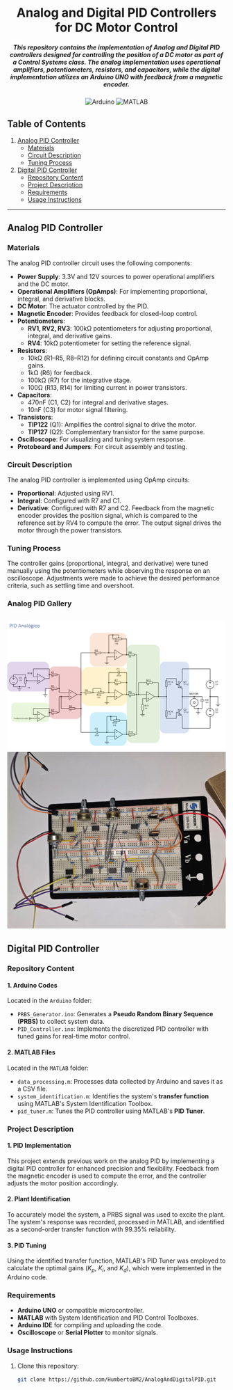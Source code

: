 <div align="center">

# Analog and Digital PID Controllers for DC Motor Control

##### This repository contains the implementation of **Analog** and **Digital** PID controllers designed for controlling the position of a DC motor as part of a **Control Systems** class. The analog implementation uses operational amplifiers, potentiometers, resistors, and capacitors, while the digital implementation utilizes an **Arduino UNO** with feedback from a magnetic encoder.

![Arduino](https://img.shields.io/badge/-Arduino-00979D?style=for-the-badge&logo=Arduino&logoColor=white)
![MATLAB](https://img.shields.io/badge/MATLAB-red?style=for-the-badge&logo=mathworks)

</div>





## Table of Contents
1. [Analog PID Controller](#analog-pid-controller)
   - [Materials](#materials)
   - [Circuit Description](#circuit-description)
   - [Tuning Process](#tuning-process)
2. [Digital PID Controller](#digital-pid-controller)
   - [Repository Content](#repository-content)
   - [Project Description](#project-description)
   - [Requirements](#requirements)
   - [Usage Instructions](#usage-instructions)

---

## Analog PID Controller

### Materials
The analog PID controller circuit uses the following components:
- **Power Supply**: 3.3V and 12V sources to power operational amplifiers and the DC motor.
- **Operational Amplifiers (OpAmps)**: For implementing proportional, integral, and derivative blocks.
- **DC Motor**: The actuator controlled by the PID.
- **Magnetic Encoder**: Provides feedback for closed-loop control.
- **Potentiometers**:
  - **RV1, RV2, RV3**: 100kΩ potentiometers for adjusting proportional, integral, and derivative gains.
  - **RV4**: 10kΩ potentiometer for setting the reference signal.
- **Resistors**:
  - 10kΩ (R1–R5, R8–R12) for defining circuit constants and OpAmp gains.
  - 1kΩ (R6) for feedback.
  - 100kΩ (R7) for the integrative stage.
  - 100Ω (R13, R14) for limiting current in power transistors.
- **Capacitors**:
  - 470nF (C1, C2) for integral and derivative stages.
  - 10nF (C3) for motor signal filtering.
- **Transistors**:
  - **TIP122** (Q1): Amplifies the control signal to drive the motor.
  - **TIP127** (Q2): Complementary transistor for the same purpose.
- **Oscilloscope**: For visualizing and tuning system response.
- **Protoboard and Jumpers**: For circuit assembly and testing.

### Circuit Description
The analog PID controller is implemented using OpAmp circuits:
- **Proportional**: Adjusted using RV1.
- **Integral**: Configured with R7 and C1.
- **Derivative**: Configured with R7 and C2.
Feedback from the magnetic encoder provides the position signal, which is compared to the reference set by RV4 to compute the error. The output signal drives the motor through the power transistors.

### Tuning Process
The controller gains (proportional, integral, and derivative) were tuned manually using the potentiometers while observing the response on an oscilloscope. Adjustments were made to achieve the desired performance criteria, such as settling time and overshoot.


### Analog PID Gallery

![circuitdesign](AGallery/circuitdesign.png)
![circuit](AGallery/circuit.png)
---

## Digital PID Controller

### Repository Content

#### 1. **Arduino Codes**
Located in the `Arduino` folder:
- `PRBS_Generator.ino`: Generates a **Pseudo Random Binary Sequence (PRBS)** to collect system data.
- `PID_Controller.ino`: Implements the discretized PID controller with tuned gains for real-time motor control.

#### 2. **MATLAB Files**
Located in the `MATLAB` folder:
- `data_processing.m`: Processes data collected by Arduino and saves it as a CSV file.
- `system_identification.m`: Identifies the system's **transfer function** using MATLAB's System Identification Toolbox.
- `pid_tuner.m`: Tunes the PID controller using MATLAB's **PID Tuner**.

### Project Description

#### 1. **PID Implementation**
This project extends previous work on the analog PID by implementing a digital PID controller for enhanced precision and flexibility. Feedback from the magnetic encoder is used to compute the error, and the controller adjusts the motor position accordingly.

#### 2. **Plant Identification**
To accurately model the system, a PRBS signal was used to excite the plant. The system's response was recorded, processed in MATLAB, and identified as a second-order transfer function with 99.35% reliability.

#### 3. **PID Tuning**
Using the identified transfer function, MATLAB's PID Tuner was employed to calculate the optimal gains ($K_p$, $K_i$, and $K_d$), which were implemented in the Arduino code.

### Requirements
- **Arduino UNO** or compatible microcontroller.
- **MATLAB** with System Identification and PID Control Toolboxes.
- **Arduino IDE** for compiling and uploading the code.
- **Oscilloscope** or **Serial Plotter** to monitor signals.

### Usage Instructions
1. Clone this repository:
   ```bash
   git clone https://github.com/HumbertoBM2/AnalogAndDigitalPID.git
